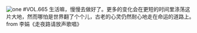 ![one](http://image.wufazhuce.com/FpbOYiXADDf59ekFX36fwHhvyx_J)
#VOL.665
生活嘛，慢慢去做好了。更多的变化会在更短的时间里涤荡这片大地，然而哪怕是世界翻了个个儿，古老的心灵仍然耐心地走在命运的道路上。 from 李娟《走夜路请放声歌唱》